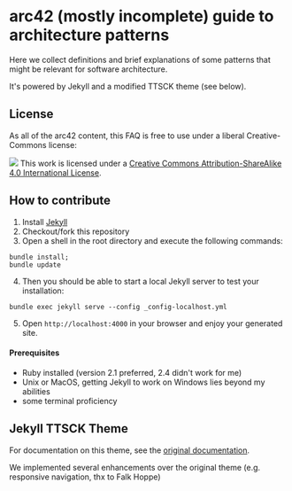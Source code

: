 

# arc42 (mostly incomplete) guide to architecture patterns

Here we collect definitions and brief explanations of some patterns that might be
relevant for software architecture.

It's powered by Jekyll and a modified TTSCK theme (see below).

## License
As all of the arc42 content, this FAQ is free to use under a liberal Creative-Commons
license:

![](https://i.creativecommons.org/l/by-sa/4.0/88x31.png)
This work is licensed under a
[Creative Commons Attribution-ShareAlike 4.0 International License](http://creativecommons.org/licenses/by-sa/4.0/).

## How to contribute

1. Install [Jekyll](http://jekyllrb.com/)
2. Checkout/fork this repository
3. Open a shell in the root directory and execute the following commands:
```
bundle install;
bundle update
```

4. Then you should be able to start a local Jekyll server to test your installation:
``` 
bundle exec jekyll serve --config _config-localhost.yml
```

5. Open `http://localhost:4000` in your browser and enjoy your generated site.


#### Prerequisites

* Ruby installed (version 2.1 preferred, 2.4 didn't work for me)
* Unix or MacOS, getting Jekyll to work on Windows lies beyond my abilities
* some terminal proficiency


## Jekyll TTSCK Theme

For documentation on this theme, see the [original documentation](https://ttskch.github.io/jekyll-ttskch-theme/).

We implemented several enhancements over the original theme (e.g. responsive navigation, thx to Falk Hoppe)
